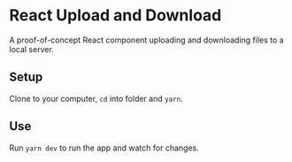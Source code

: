 # React Upload and Download

A proof-of-concept React component uploading and downloading files to a local server.

## Setup
Clone to your computer, `cd` into folder and `yarn`.

## Use
Run `yarn dev` to run the app and watch for changes.
